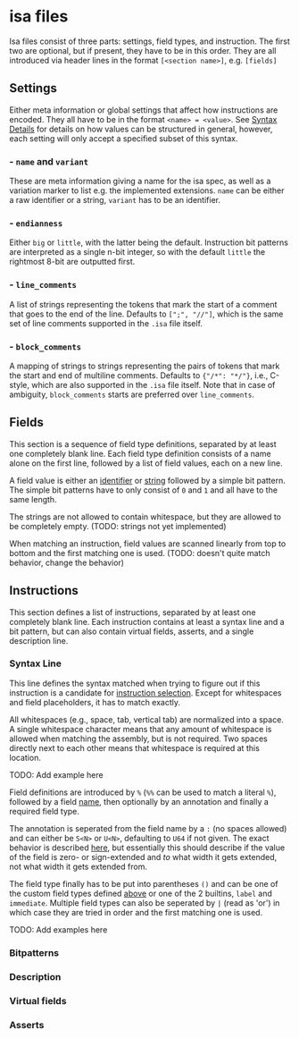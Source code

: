 # isa files
Isa files consist of three parts: settings, field types, and instruction. The first two are optional, but if present, they have to be in this order. They are all introduced via header lines in the format `[<section name>]`, e.g. `[fields]`

Settings
--------------------------
Either meta information or global settings that affect how instructions are encoded. They all have to be in the format `<name> = <value>`. See [Syntax Details](./syntax-details.md#value) for details on how values can be structured in general, however, each setting will only accept a specified subset of this syntax.

### - `name` and `variant`
These are meta information giving a name for the isa spec, as well as a variation marker to list e.g. the implemented extensions. `name` can be either a raw identifier or a string, `variant` has to be an identifier.
### - `endianness`
Either `big` or `little`, with the latter being the default. Instruction bit patterns are interpreted as a single n-bit integer, so with the default `little` the rightmost 8-bit are outputted first.
### - `line_comments`
A list of strings representing the tokens that mark the start of a comment that goes to the end of the line. Defaults to `[";", "//"]`, which is the same set of line comments supported in the `.isa` file itself.
### - `block_comments`
A mapping of strings to strings representing the pairs of tokens that mark the start and end of multiline comments. Defaults to `{"/*": "*/"}`, i.e., C-style, which are also supported in the `.isa` file itself. Note that in case of ambiguity, `block_comments` starts are preferred over `line_comments`.

Fields
--------------------------
This section is a sequence of field type definitions, separated by at least one completely blank line. Each field type definition consists of a name alone on the first line, followed by a list of field values, each on a new line.

A field value is either an [identifier](./syntax-details.md#identifier) or [string](./syntax-details.md#string) followed by a simple bit pattern. The simple bit patterns have to only consist of `0` and `1` and all have to the same length.

The strings are not allowed to contain whitespace, but they are allowed to be completely empty. (TODO: strings not yet implemented)

When matching an instruction, field values are scanned linearly from top to bottom and the first matching one is used. (TODO: doesn't quite match behavior, change the behavior)

Instructions
-------------------------

This section defines a list of instructions, separated by at least one completely blank line. Each instruction contains at least a syntax line and a bit pattern, but can also contain virtual fields, asserts, and a single description line.

### Syntax Line
This line defines the syntax matched when trying to figure out if this instruction is a candidate for [instruction selection](#instruction-selection). Except for whitespaces and field placeholders, it has to match exactly.

All whitespaces (e.g., space, tab, vertical tab) are normalized into a space. A single whitespace character means that any amount of whitespace is allowed when matching the assembly, but is not required. Two spaces directly next to each other means that whitespace is required at this location.

TODO: Add example here

Field definitions are introduced by `%` (`%%` can be used to match a literal `%`), followed by a field [name](./syntax-details.md#identifier), then optionally by an annotation and finally a required field type.

The annotation is seperated from the field name by a `:` (no spaces allowed) and can either be `S<N>` or `U<N>`, defaulting to `U64` if not given. The exact behavior is described [here](TODO), but essentially this should describe if the value of the field is zero- or sign-extended and *to* what width it gets extended, not what width it gets extended from.

The field type finally has to be put into parentheses `()` and can be one of the custom field types defined [above](#fields) or one of the 2 builtins, `label` and `immediate`. Multiple field types can also be seperated by `|` (read as 'or') in which case they are tried in order and the first matching one is used.

TODO: Add examples here

### Bitpatterns

### Description

### Virtual fields

### Asserts

